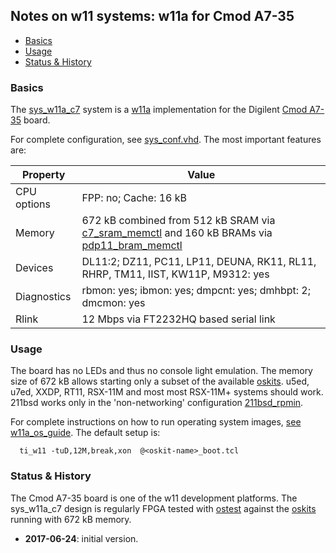 ## Notes on w11 systems: w11a for Cmod A7-35

- [Basics](#user-content-basics)
- [Usage](#user-content-usage)
- [Status & History](#user-content-status)

### <a id="basics">Basics</a>

The [sys_w11a_c7](sys_w11a_c7.vhd) system is a
[w11a](../../../w11a) implementation for the Digilent
[Cmod A7-35](https://wfjm.github.io/home/w11/inst/boards.html#digi_cmoda7)
board. 

For complete configuration, see [sys_conf.vhd](sys_conf.vhd).
The most important features are:

| Property | Value |
| -------- | ----- |
| CPU options | FPP: no; Cache: 16 kB |
| Memory   | 672 kB combined from 512 kB SRAM via [c7_sram_memctl](../../../bplib/cmoda7/c7_sram_memctl.vhd) and 160 kB BRAMs via [pdp11_bram_memctl](../../../w11a/pdp11_bram_memctl.vhd) |
| Devices | DL11:2; DZ11, PC11, LP11, DEUNA, RK11, RL11, RHRP, TM11, IIST, KW11P, M9312: yes |
| Diagnostics | rbmon: yes; ibmon: yes; dmpcnt: yes; dmhbpt: 2; dmcmon: yes |
| Rlink | 12 Mbps via FT2232HQ based serial link |

### <a id="usage">Usage</a>

The board has no LEDs and thus no console light emulation.
The memory size of 672 kB allows starting only a subset of the available
[oskits](../../../../tools/oskit).
u5ed, u7ed, XXDP, RT11, RSX-11M and most most RSX-11M+ systems should work.
211bsd works only in the 'non-networking' configuration
[211bsd_rpmin](../../../../tools/oskit/211bsd_rpmin).

For complete instructions on how to run operating system images,
[see w11a_os_guide](../../../../doc/w11a_os_guide.md).
The default setup is:

```
  ti_w11 -tuD,12M,break,xon  @<oskit-name>_boot.tcl
```

### <a id="status">Status & History</a>

The Cmod A7-35 board is one of the w11 development platforms.
The sys_w11a_c7 design is regularly FPGA tested with
[ostest](../../../../tools/bin/ostest) against the
[oskits](../../../../tools/oskit) running with 672 kB memory.

- **2017-06-24**: initial version.

